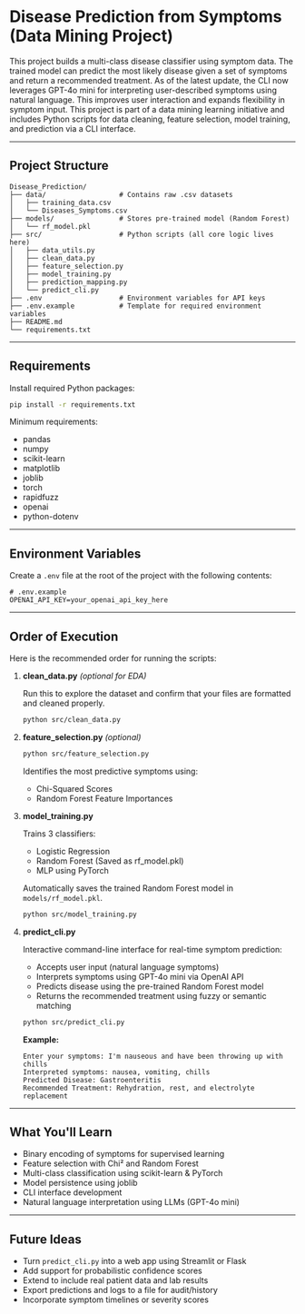 # Disease Prediction from Symptoms (Data Mining Project)

This project builds a multi-class disease classifier using symptom data. The trained model can predict the most likely disease given a set of symptoms and return a recommended treatment. As of the latest update, the CLI now leverages GPT-4o mini for interpreting user-described symptoms using natural language. This improves user interaction and expands flexibility in symptom input. This project is part of a data mining learning initiative and includes Python scripts for data cleaning, feature selection, model training, and prediction via a CLI interface.

---

##  Project Structure

```
Disease_Prediction/
├── data/                  # Contains raw .csv datasets
│   ├── training_data.csv
│   └── Diseases_Symptoms.csv
├── models/                # Stores pre-trained model (Random Forest)
│   └── rf_model.pkl
├── src/                   # Python scripts (all core logic lives here)
│   ├── data_utils.py
│   ├── clean_data.py
│   ├── feature_selection.py
│   ├── model_training.py
│   ├── prediction_mapping.py
│   └── predict_cli.py
├── .env                   # Environment variables for API keys
├── .env.example           # Template for required environment variables
├── README.md
└── requirements.txt
```

---

##  Requirements

Install required Python packages:

```bash
pip install -r requirements.txt
```

Minimum requirements:

- pandas
- numpy
- scikit-learn
- matplotlib
- joblib
- torch
- rapidfuzz
- openai
- python-dotenv

---

##  Environment Variables

Create a `.env` file at the root of the project with the following contents:

```
# .env.example
OPENAI_API_KEY=your_openai_api_key_here
```

---

##  Order of Execution

Here is the recommended order for running the scripts:

1. **clean_data.py** *(optional for EDA)*
   
   Run this to explore the dataset and confirm that your files are formatted and cleaned properly.

   ```bash
   python src/clean_data.py
   ```

2. **feature_selection.py** *(optional)*

   ```bash
   python src/feature_selection.py
   ```

   Identifies the most predictive symptoms using:

   - Chi-Squared Scores
   - Random Forest Feature Importances

3. **model_training.py**

   Trains 3 classifiers:

   - Logistic Regression
   - Random Forest  (Saved as rf_model.pkl)
   - MLP using PyTorch

   Automatically saves the trained Random Forest model in `models/rf_model.pkl`.

   ```bash
   python src/model_training.py
   ```

4. **predict_cli.py**

   Interactive command-line interface for real-time symptom prediction:

   - Accepts user input (natural language symptoms)
   - Interprets symptoms using GPT-4o mini via OpenAI API
   - Predicts disease using the pre-trained Random Forest model
   - Returns the recommended treatment using fuzzy or semantic matching

   ```bash
   python src/predict_cli.py
   ```

   **Example:**
   ```
   Enter your symptoms: I'm nauseous and have been throwing up with chills
   Interpreted symptoms: nausea, vomiting, chills
   Predicted Disease: Gastroenteritis
   Recommended Treatment: Rehydration, rest, and electrolyte replacement
   ```

---

##  What You'll Learn

- Binary encoding of symptoms for supervised learning
- Feature selection with Chi² and Random Forest
- Multi-class classification using scikit-learn & PyTorch
- Model persistence using joblib
- CLI interface development
- Natural language interpretation using LLMs (GPT-4o mini)

---

##  Future Ideas

- Turn `predict_cli.py` into a web app using Streamlit or Flask
- Add support for probabilistic confidence scores
- Extend to include real patient data and lab results
- Export predictions and logs to a file for audit/history
- Incorporate symptom timelines or severity scores

